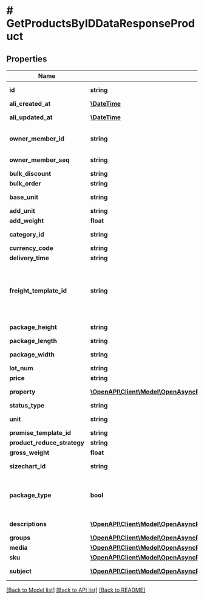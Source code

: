 # # GetProductsByIDDataResponseProduct

## Properties

Name | Type | Description | Notes
------------ | ------------- | ------------- | -------------
**id** | **string** | Идентификатор продукта | [optional]
**ali_created_at** | [**\DateTime**](\DateTime.md) | Время создания | [optional]
**ali_updated_at** | [**\DateTime**](\DateTime.md) | Время обновления | [optional]
**owner_member_id** | **string** | логин, создавшего продукт | [optional]
**owner_member_seq** | **string** | ID, создавшего продукт | [optional]
**bulk_discount** | **string** |  | [optional]
**bulk_order** | **string** |  | [optional]
**base_unit** | **string** | Базовая единица | [optional]
**add_unit** | **string** |  | [optional]
**add_weight** | **float** |  | [optional]
**category_id** | **string** | Индентификатор категории | [optional]
**currency_code** | **string** | Код валюты | [optional]
**delivery_time** | **string** | Время доставки | [optional]
**freight_template_id** | **string** | Идентификатор шаблона доставки, уникален для каждого продавца или шаблона | [optional]
**package_height** | **string** | Высота упаковки | [optional]
**package_length** | **string** | Длина упаковки | [optional]
**package_width** | **string** | Ширина упаковки | [optional]
**lot_num** | **string** |  | [optional]
**price** | **string** | Цена | [optional]
**property** | [**\OpenAPI\Client\Model\OpenAsyncProductApiGetProductsByIDDataProperty[]**](OpenAsyncProductApiGetProductsByIDDataProperty.md) | Свойства товара | [optional]
**status_type** | **string** |  | [optional]
**unit** | **string** | Единица измерения | [optional]
**promise_template_id** | **string** |  | [optional]
**product_reduce_strategy** | **string** | Вычет запасов | [optional]
**gross_weight** | **float** | Вес в упаковке | [optional]
**sizechart_id** | **string** | Таблица размеров | [optional]
**package_type** | **bool** | Значение метода продаж (true - Лотами, false - Поштучно) | [optional]
**descriptions** | [**\OpenAPI\Client\Model\OpenAsyncProductApiGetProductsByIDDataDescription[]**](OpenAsyncProductApiGetProductsByIDDataDescription.md) | Описания товара | [optional]
**groups** | [**\OpenAPI\Client\Model\OpenAsyncProductApiGetProductsByIDDataGroup[]**](OpenAsyncProductApiGetProductsByIDDataGroup.md) |  | [optional]
**media** | [**\OpenAPI\Client\Model\OpenAsyncProductApiGetProductsByIDDataMedia[]**](OpenAsyncProductApiGetProductsByIDDataMedia.md) | Картинки/Видео | [optional]
**sku** | [**\OpenAPI\Client\Model\OpenAsyncProductApiGetProductsByIDDataSKU[]**](OpenAsyncProductApiGetProductsByIDDataSKU.md) | Атрибуты | [optional]
**subject** | [**\OpenAPI\Client\Model\OpenAsyncProductApiGetProductsByIDDataSubject[]**](OpenAsyncProductApiGetProductsByIDDataSubject.md) | Основное название | [optional]

[[Back to Model list]](../../README.md#models) [[Back to API list]](../../README.md#endpoints) [[Back to README]](../../README.md)
